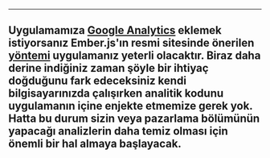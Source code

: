 ---
Uygulamamıza [Google Analytics](http://www.google.com/analytics/) eklemek istiyorsanız Ember.js'ın resmi sitesinde önerilen [yöntemi](http://emberjs.com/guides/cookbook/helpers_and_components/adding_google_analytics_tracking) uygulamanız yeterli olacaktır. Biraz daha derine indiğiniz zaman şöyle bir ihtiyaç doğduğunu fark edeceksiniz kendi bilgisayarınızda çalışırken analitik kodunu uygulamanın içine enjekte etmemize gerek yok. Hatta bu durum sizin veya pazarlama bölümünün yapacağı analizlerin daha temiz olması için önemli bir hal almaya başlayacak.
---